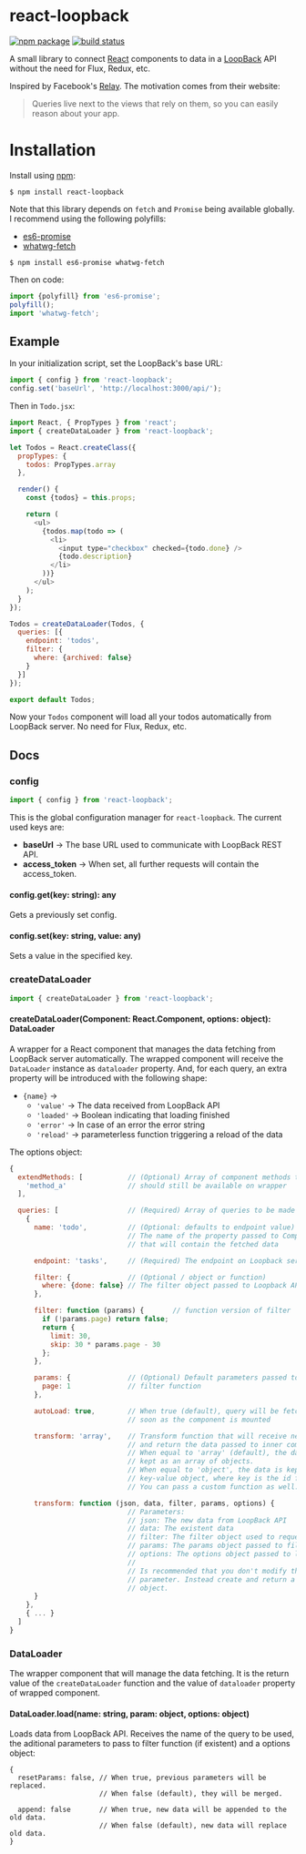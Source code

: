 # react-loopback

[![npm package](https://img.shields.io/npm/v/react-loopback.svg?style=flat-square)](https://www.npmjs.org/package/react-loopback)
[![build status](https://img.shields.io/travis/DiogoDoreto/react-loopback/master.svg?style=flat-square)](https://travis-ci.org/DiogoDoreto/react-loopback)

A small library to connect [React](https://facebook.github.io/react/)
components to data in a [LoopBack](http://loopback.io) API without the need for
Flux, Redux, etc.

Inspired by Facebook's [Relay](https://facebook.github.io/relay/). The
motivation comes from their website:

> Queries live next to the views that rely on them, so you can easily reason
> about your app.

# Installation

Install using [npm](https://www.npmjs.com/):

```
$ npm install react-loopback
```

Note that this library depends on `fetch` and `Promise` being available globally.
I recommend using the following polyfills:

- [es6-promise](https://www.npmjs.com/package/es6-promise)
- [whatwg-fetch](https://www.npmjs.com/package/whatwg-fetch)

```
$ npm install es6-promise whatwg-fetch
```

Then on code:

```javascript
import {polyfill} from 'es6-promise';
polyfill();
import 'whatwg-fetch';
```

## Example

In your initialization script, set the LoopBack's base URL:

```javascript
import { config } from 'react-loopback';
config.set('baseUrl', 'http://localhost:3000/api/');
```

Then in `Todo.jsx`:

```javascript
import React, { PropTypes } from 'react';
import { createDataLoader } from 'react-loopback';

let Todos = React.createClass({
  propTypes: {
    todos: PropTypes.array
  },

  render() {
    const {todos} = this.props;

    return (
      <ul>
        {todos.map(todo => (
          <li>
            <input type="checkbox" checked={todo.done} />
            {todo.description}
          </li>
        ))}
      </ul>
    );
  }
});

Todos = createDataLoader(Todos, {
  queries: [{
    endpoint: 'todos',
    filter: {
      where: {archived: false}
    }
  }]
});

export default Todos;
```

Now your `Todos` component will load all your todos automatically from LoopBack
server. No need for Flux, Redux, etc.

## Docs

### config

```javascript
import { config } from 'react-loopback';
```

This is the global configuration manager for `react-loopback`. The current used
keys are:

- **baseUrl** → The base URL used to communicate with LoopBack REST API.
- **access_token** → When set, all further requests will contain the access_token.

#### config.get(key: string): any

Gets a previously set config.

#### config.set(key: string, value: any)

Sets a value in the specified key.

### createDataLoader

```javascript
import { createDataLoader } from 'react-loopback';
```

#### createDataLoader(Component: React.Component, options: object): DataLoader

A wrapper for a React component that manages the data fetching from LoopBack
server automatically. The wrapped component will receive the `DataLoader`
instance as `dataloader` property. And, for each query, an extra property will be introduced with the following shape:

 - `{name}` →
    - `'value'` → The data received from LoopBack API
    - `'loaded'` → Boolean indicating that loading finished
    - `'error'` → In case of an error the error string
    - `'reload'` → parameterless function triggering a reload of the data

The options object:

```javascript
{
  extendMethods: [           // (Optional) Array of component methods that
    'method_a'               // should still be available on wrapper
  ],

  queries: [                 // (Required) Array of queries to be made
    {
      name: 'todo',          // (Optional: defaults to endpoint value)
                             // The name of the property passed to Component
                             // that will contain the fetched data

      endpoint: 'tasks',     // (Required) The endpoint on Loopback server

      filter: {              // (Optional / object or function)
        where: {done: false} // The filter object passed to Loopback API
      },

      filter: function (params) {       // function version of filter
        if (!params.page) return false;
        return {
          limit: 30,
          skip: 30 * params.page - 30
        };
      },

      params: {              // (Optional) Default parameters passed to
        page: 1              // filter function
      },

      autoLoad: true,        // When true (default), query will be fetched as
                             // soon as the component is mounted

      transform: 'array',    // Transform function that will receive new data
                             // and return the data passed to inner component.
                             // When equal to 'array' (default), the data is
                             // kept as an array of objects.
                             // When equal to 'object', the data is kept as a
                             // key-value object, where key is the id field.
                             // You can pass a custom function as well.

      transform: function (json, data, filter, params, options) {
                             // Parameters:
                             // json: The new data from LoopBack API
                             // data: The existent data
                             // filter: The filter object used to request data
                             // params: The params object passed to filter function
                             // options: The options object passed to load method
                             //
                             // Is recommended that you don't modify the data
                             // parameter. Instead create and return a new
                             // object.
      }
    },
    { ... }
  ]
}
```

### DataLoader

The wrapper component that will manage the data fetching. It is the return value
of the `createDataLoader` function and the value of `dataloader` property of
wrapped component.

#### DataLoader.load(name: string, param: object, options: object)

Loads data from LoopBack API. Receives the name of the query to be used, the
aditional parameters to pass to filter function (if existent) and a options
object:

```
{
  resetParams: false, // When true, previous parameters will be replaced.
                      // When false (default), they will be merged.

  append: false       // When true, new data will be appended to the old data.
                      // When false (default), new data will replace old data.
}
```
